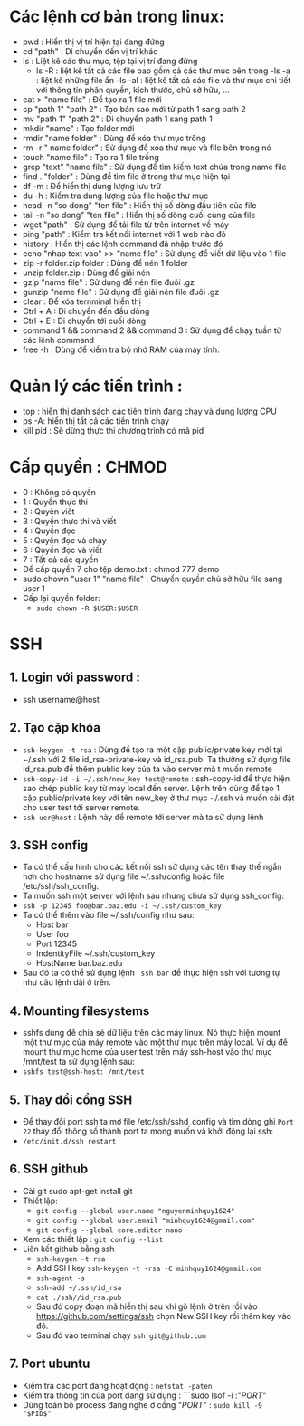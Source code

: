 # Các lệnh cơ bản trong linux:
- pwd : Hiển thị vị trí hiện tại đang đứng
- cd "path" : Di chuyển đến vị trí khác
- ls : Liệt kê các thư mục, tệp tại vị trí đang đứng
	- ls -R : liệt kê tất cả các file bao gồm cả các thư mục bên trong
	-ls -a : liệt kê những file ẩn
	-ls -al : liệt kê tất cả các file và thư mục chi tiết với thông tin phân quyền, kích thước, chủ sở hữu, ...
- cat > "name file" : Để tạo ra 1 file mới
- cp "path 1" "path 2" : Tạo bản sao mới từ path 1 sang path 2
- mv "path 1" "path 2" : Di chuyển path 1 sang path 1
- mkdir "name" : Tạo folder mới
- rmdir "name folder" : Dùng để xóa thư mục trống
- rm -r " name folder" : Sử dụng để xóa thư mục và file bên trong nó
- touch "name file" : Tạo ra 1 file trống
- grep "text" "name file" : Sử dụng để tìm kiếm text chứa trong name file
- find . "folder" : Dùng để tìm file ở trong thư mục hiện tại
- df -m : Để hiển thị dung lượng lưu trữ
- du -h : Kiểm tra dung lượng của file hoặc thư mục
- head -n "so dong" "ten file" : Hiển thị số dòng đầu tiên của file
- tail -n "so dong" "ten file" : Hiển thị số dòng cuối cùng của file
- wget "path" : Sử dụng để tải file từ trên internet về máy
- ping "path" : Kiểm tra kết nối internet với 1 web nào đó
- history : Hiển thị các lệnh command đã nhập trước đó
- echo "nhap text vao" >> "name file" : Sử dụng để viết dữ liệu vào 1 file
- zip -r folder.zip folder : Dùng để nén 1 folder
- unzip folder.zip : Dùng để giải nén 
- gzip "name file" : Sử dụng để nén file đuôi .gz
- gunzip "name file" : Sử dụng để giải nén file đuôi .gz
- clear : Để xóa ternminal hiển thị
- Ctrl + A : Di chuyển đến đầu dòng
- Ctrl + E : Di chuyển tới cuối dòng
- command 1 && command 2 && command 3 : Sử dụng để chạy tuần từ các lệnh command
- free -h : Dùng để kiểm tra bộ nhớ RAM của máy tính.
# Quản lý các tiến trình :
- top : hiển thị danh sách các tiến trình đang chạy và dung lượng CPU
- ps -A: hiển thị tất cả các tiền trình chạy
- kill pid : Sẽ dừng thực thi chương trình có mã pid


# Cấp quyền : CHMOD
- 0 : Không có quyền
- 1 : Quyền thực thi
- 2 : Quyèn viết
- 3 : Quyền thực thi và viết
- 4 : Quyền đọc
- 5 : Quyền đọc và chạy
- 6 : Quyền đọc và viết
- 7 : Tất cả các quyền
- Để cấp quyền 7 cho tệp demo.txt : chmod 777 demo
- sudo chown "user 1" "name file" : Chuyển quyền chủ sở hữu file sang user 1
- Cấp lại quyền folder: 
	- ```sudo chown -R $USER:$USER```


# SSH
## 1. Login với password :
- ssh username@host
## 2. Tạo cặp khóa

- ```ssh-keygen -t rsa``` : Dùng để tạo ra một cặp public/private key mới tại ~/.ssh với 2 file id_rsa-private-key và id_rsa.pub. Ta thường sử dụng file id_rsa.pub để thêm public key của ta vào server mà t muốn remote
- ```ssh-copy-id -i ~/.ssh/new_key test@remote``` : ssh-copy-id để thực hiện sao chép public key từ máy local đến server. Lệnh trên dùng để tạo 1 cặp public/private key với tên new_key ở thư mục ~/.ssh và muốn cài đặt cho user test tới server remote.
- ```ssh uer@host``` : Lệnh này để remote tới server mà ta sử dụng lệnh

## 3. SSH config
- Ta có thể cấu hình cho các kết nối ssh sử dụng các tên thay thế ngắn hơn cho hostname sử dụng file ~/.ssh/config hoặc file /etc/ssh/ssh_config.
- Ta muốn ssh một server với lệnh sau nhưng chưa sử dụng ssh_config:
- ```ssh -p 12345 foo@bar.baz.edu -i ~/.ssh/custom_key```
- Ta có thể thêm vào file ~/.ssh/config như sau:
	- Host bar
	- User foo
	- Port 12345
	- IndentityFile ~/.ssh/custom_key
	- HostName bar.baz.edu
- Sau đó ta có thể sử dụng lệnh ``` ssh bar``` để thực hiện ssh với tương tự như câu lệnh dài ở trên.

## 4. Mounting filesystems
- sshfs dùng để chia sẻ dữ liệu trên các máy linux. Nó thực hiện mount một thư mục của máy remote vào một thư mục trên máy local. Ví dụ để mount thư mục home của user test trên máy ssh-host vào thư mục /mnt/test ta sử dụng lệnh sau:
- ```sshfs test@ssh-host: /mnt/test```

## 5. Thay đổi cổng SSH
- Để thay đổi port ssh ta mở file /etc/ssh/sshd_config và tìm dòng ghi ```Port 22``` thay đổi thông số thành port ta mong muốn và khởi động lại ssh:
- ```/etc/init.d/ssh restart```


## 6. SSH github
- Cài git sudo apt-get install git
- Thiết lập:
	- ```git config --global user.name "nguyenminhquy1624"```
	- ```git config --global user.email "minhquy1624@gmail.com"```
	- ```git config --global core.editor nano```
- Xem các thiết lập : ```git config --list```
- Liên kết github bằng ssh
	- ```ssh-keygen -t rsa```
	- Add SSH key ```ssh-keygen -t -rsa -C minhquy1624@gmail.com```
	- ```ssh-agent -s```
	- ```ssh-add ~/.ssh/id_rsa```
	- ```cat ./ssh//id_rsa.pub```
	- Sau đó copy đoạn mã hiển thị sau khi gõ lệnh ở trên rồi vào https://github.com/settings/ssh chọn New SSH key rồi thêm key vào đó.
	- Sau đó vào terminal chạy ```ssh git@github.com```

## 7. Port ubuntu
- Kiểm tra các port đang hoạt động : ```netstat -paten```
- Kiểm tra thông tin của port đang sử dụng : ```sudo lsof -i :"$PORT$"
- Dừng toàn bộ process đang nghe ở cổng "$PORT$" : ```sudo kill -9 "$PID$"```






	
	
	
